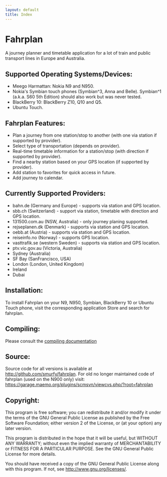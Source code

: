 ```yaml
---
layout: default
title: Index
---
```


Fahrplan
========

A journey planner and timetable application for a lot of train and
public transport lines in Europe and Australia.

Supported Operating Systems/Devices:
------------------------------------
* Meego Harmattan: Nokia N9 and N950.
* Nokia's Symbian touch phones (Symbian^3, Anna and Belle). Symbian^1
  (a.k.a. S60 5th Edition) should also work but was never tested.
* BlackBerry 10: BlackBerry Z10, Q10 and Q5.
* Ubuntu Touch.

Fahrplan Features:
------------------

* Plan a journey from one station/stop to another (with one via station
  if supported by provider).
* Select type of transportation (depends on provider).
* Real-time timetable information for a station/stop (with direction if
  supported by provider).
* Find a nearby station based on your GPS location (if supported by
  provider).
* Add station to favorites for quick access in future.
* Add journey to calendar.

Currently Supported Providers:
------------------------------

* bahn.de (Germany and Europe) - supports via station and GPS location.
* sbb.ch (Switzerland) - support via station, timetable with direction and GPS location.
* 131500.com.au (NSW, Australia) - only journey planing supported.
* rejseplanen.dk (Denmark) - supports via station and GPS location.
* oebb.at (Austria) - supports via station and GPS location.
* reiseinfo.no (Norway) - supports GPS location.
* vasttrafik.se (western Sweden) - supports via station and GPS
  location.
* ptv.vic.gov.au (Victoria, Australia)
* Sydney (Australia)
* SF Bay (SanFrancisco, USA)
* London (London, United Kingdom)
* Ireland
* Dubai

Installation:
-------------

To install Fahrplan on your N9, N950, Symbian, BlackBerry 10 or Ubuntu
Touch phone, visit the corresponding application Store and search for
fahrplan.

Compiling:
----------

Please consult the [compiling documentation][1]

Source:
-------

Source code for all versions is available at
<http://github.com/smurfy/fahrplan>. For old no longer maintained code
of fahrplan (used on the N900 only) visit:
<https://garage.maemo.org/plugins/scmsvn/viewcvs.php/?root=fahrplan>

Copyright:
----------

This program is free software; you can redistribute it and/or modify
it under the terms of the GNU General Public License as published by
the Free Software Foundation; either version 2 of the License, or
(at your option) any later version.

This program is distributed in the hope that it will be useful,
but WITHOUT ANY WARRANTY; without even the implied warranty of
MERCHANTABILITY or FITNESS FOR A PARTICULAR PURPOSE.  See the
GNU General Public License for more details.

You should have received a copy of the GNU General Public License along
with this program.  If not, see <http://www.gnu.org/licenses/>.


[1]: compile
